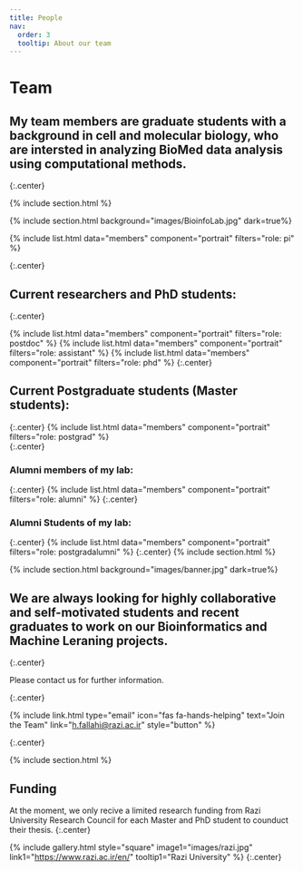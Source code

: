 ```yaml
---
title: People
nav:
  order: 3
  tooltip: About our team
---
```


# <i class="fas fa-users"></i>Team

## My team members are graduate students with a background in cell and molecular biology, who are intersted in analyzing BioMed data analysis using computational methods.
{:.center}
 

{% include section.html %}

{% include section.html background="images/BioinfoLab.jpg" dark=true%}

{%
  include list.html
  data="members"
  component="portrait"
  filters="role: pi"
%}  

{:.center}
## Current researchers and PhD students:  
{:.center}

{%
  include list.html
  data="members"
  component="portrait"
  filters="role: postdoc"
%}
{%
  include list.html
  data="members"
  component="portrait"
  filters="role: assistant"
%} 
{%
  include list.html
  data="members"
  component="portrait"
  filters="role: phd"
%} 
{:.center}
## Current Postgraduate  students (Master students):  
{:.center}
{%
  include list.html
  data="members"
  component="portrait"
  filters="role: postgrad"
%}  
{:.center}
### Alumni members of my lab:  
{:.center}
{%
  include list.html
  data="members"
  component="portrait"
  filters="role: alumni"
%}
{:.center}
### Alumni Students of my lab:  
{:.center}
{%
  include list.html
  data="members"
  component="portrait"
  filters="role: postgradalumni"
%}
{:.center}
{% include section.html %}

{% include section.html background="images/banner.jpg" dark=true%}



## We are always looking for highly collaborative and self-motivated students and recent graduates to work on our Bioinformatics and Machine Leraning projects.

{:.center}

Please contact us for further information.

{:.center}

{%
  include link.html
  type="email"
  icon="fas fa-hands-helping"
  text="Join the Team"
  link="h.fallahi@razi.ac.ir"
  style="button"
 %}
 
{:.center}

{% include section.html %}

## Funding

At the moment, we only recive a limited research funding from Razi University Research Council for each Master and PhD student to counduct their thesis.
{:.center}


{%
  include gallery.html
  style="square"
  image1="images/razi.jpg" 
  link1="https://www.razi.ac.ir/en/"
  tooltip1="Razi University"
%}
{:.center}
